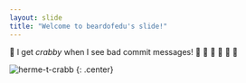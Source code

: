 ```yaml
---
layout: slide
title: "Welcome to beardofedu's slide!"
---
```


:crab: I get _crabby_ when I see bad commit messages! :crab: :crab: :crab: :crab: :crab: :crab:

![herme-t-crabb](https://octodex.github.com/images/herme-t-crabb.png)
{: .center}
